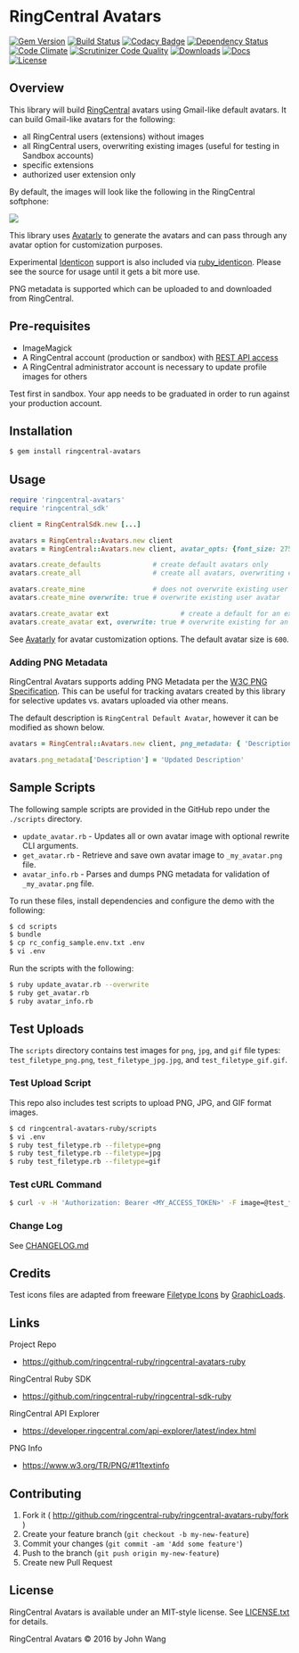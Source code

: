 RingCentral Avatars
===================

[![Gem Version][gem-version-svg]][gem-version-link]
[![Build Status][build-status-svg]][build-status-link]
[![Codacy Badge][codacy-svg]][codacy-link]
[![Dependency Status][dependency-status-svg]][dependency-status-link]
[![Code Climate][codeclimate-status-svg]][codeclimate-status-link]
[![Scrutinizer Code Quality][scrutinizer-status-svg]][scrutinizer-status-link]
[![Downloads][downloads-svg]][downloads-link]
[![Docs][docs-rubydoc-svg]][docs-rubydoc-link]
[![License][license-svg]][license-link]

## Overview

This library will build [RingCentral](https://ringcentral.com) avatars using Gmail-like default avatars. It can build Gmail-like avatars for the following:

* all RingCentral users (extensions) without images
* all RingCentral users, overwriting existing images (useful for testing in Sandbox accounts)
* specific extensions
* authorized user extension only

By default, the images will look like the following in the RingCentral softphone:

![](https://raw.githubusercontent.com/ringcentral-ruby/ringcentral-avatars-ruby/master/docs/images/ringcentral-avatars-softphone.png)

This library uses [Avatarly](https://github.com/lucek/avatarly) to generate the avatars and can pass through any avatar option for customization purposes.

Experimental [Identicon](https://en.wikipedia.org/wiki/Identicon) support is also included via [ruby_identicon](https://github.com/chrisbranson/ruby_identicon). Please see the source for usage until it gets a bit more use.

PNG metadata is supported which can be uploaded to and downloaded from RingCentral.

## Pre-requisites

* ImageMagick
* A RingCentral account (production or sandbox) with [REST API access](https://developers.ringcentral.com)
* A RingCentral administrator account is necessary to update profile images for others

Test first in sandbox. Your app needs to be graduated in order to run against your production account.

## Installation

```bash
$ gem install ringcentral-avatars
```

## Usage

```ruby
require 'ringcentral-avatars'
require 'ringcentral_sdk'

client = RingCentralSdk.new [...]

avatars = RingCentral::Avatars.new client                                # Default options
avatars = RingCentral::Avatars.new client, avatar_opts: {font_size: 275} # Avatarly options

avatars.create_defaults             # create default avatars only
avatars.create_all                  # create all avatars, overwriting existing avatars

avatars.create_mine                 # does not overwrite existing user avatar
avatars.create_mine overwrite: true # overwrite existing user avatar

avatars.create_avatar ext                  # create a default for an extension hash
avatars.create_avatar ext, overwrite: true # overwrite existing for an extension hash
```

See [Avatarly](https://github.com/lucek/avatarly) for avatar customization options. The default avatar size is `600`.

### Adding PNG Metadata

RingCentral Avatars supports adding PNG Metadata per the [W3C PNG Specification](https://www.w3.org/TR/PNG/#11textinfo). This can be useful for tracking avatars created by this library for selective updates vs. avatars uploaded via other means.

The default description is `RingCentral Default Avatar`, however it can be modified as shown below.

```ruby
avatars = RingCentral::Avatars.new client, png_metadata: { 'Description': 'RingCentral Avatar' }

avatars.png_metadata['Description'] = 'Updated Description'
```

## Sample Scripts

The following sample scripts are provided in the GitHub repo under the `./scripts` directory.

* `update_avatar.rb` - Updates all or own avatar image with optional rewrite CLI arguments.
* `get_avatar.rb` - Retrieve and save own avatar image to `_my_avatar.png` file.
* `avatar_info.rb` - Parses and dumps PNG metadata for validation of `_my_avatar.png` file.

To run these files, install dependencies and configure the demo with the following: 

```bash
$ cd scripts
$ bundle
$ cp rc_config_sample.env.txt .env
$ vi .env
```

Run the scripts with the following:

```bash
$ ruby update_avatar.rb --overwrite
$ ruby get_avatar.rb
$ ruby avatar_info.rb
```

## Test Uploads

The `scripts` directory contains test images for `png`, `jpg`, and `gif` file types: `test_filetype_png.png`, `test_filetype_jpg.jpg`, and `test_filetype_gif.gif`.

### Test Upload Script

This repo also includes test scripts to upload PNG, JPG, and GIF format images.

```bash
$ cd ringcentral-avatars-ruby/scripts
$ vi .env
$ ruby test_filetype.rb --filetype=png
$ ruby test_filetype.rb --filetype=jpg
$ ruby test_filetype.rb --filetype=gif
```

### Test cURL Command

```bash
$ curl -v -H 'Authorization: Bearer <MY_ACCESS_TOKEN>' -F image=@test_filetype_gif.gif 'https://platform.devtest.ringcentral.com/restapi/v1.0/account/~/extension/~/profile-image'
```

### Change Log

See [CHANGELOG.md](CHANGELOG.md)

## Credits

Test icons files are adapted from freeware [Filetype Icons](http://www.iconarchive.com/show/filetype-icons-by-graphicloads.html) by [GraphicLoads](http://www.iconarchive.com/artist/graphicloads.html).

## Links

Project Repo

* https://github.com/ringcentral-ruby/ringcentral-avatars-ruby

RingCentral Ruby SDK

* https://github.com/ringcentral-ruby/ringcentral-sdk-ruby

RingCentral API Explorer

* https://developer.ringcentral.com/api-explorer/latest/index.html

PNG Info

* https://www.w3.org/TR/PNG/#11textinfo

## Contributing

1. Fork it ( http://github.com/ringcentral-ruby/ringcentral-avatars-ruby/fork )
2. Create your feature branch (`git checkout -b my-new-feature`)
3. Commit your changes (`git commit -am 'Add some feature'`)
4. Push to the branch (`git push origin my-new-feature`)
5. Create new Pull Request

## License

RingCentral Avatars is available under an MIT-style license. See [LICENSE.txt](LICENSE.txt) for details.

RingCentral Avatars &copy; 2016 by John Wang

 [gem-version-svg]: https://badge.fury.io/rb/ringcentral-avatars.svg
 [gem-version-link]: http://badge.fury.io/rb/ringcentral-avatars
 [downloads-svg]: http://ruby-gem-downloads-badge.herokuapp.com/ringcentral-avatars
 [downloads-link]: https://rubygems.org/gems/ringcentral-avatars
 [build-status-svg]: https://api.travis-ci.org/ringcentral-ruby/ringcentral-avatars-ruby.svg?branch=master
 [build-status-link]: https://travis-ci.org/ringcentral-ruby/ringcentral-avatars-ruby
 [codacy-svg]: https://api.codacy.com/project/badge/Grade/e82eac58a42d4463885627f78098bbb0
 [codacy-link]: https://www.codacy.com/app/johncwang/ringcentral-avatars-ruby
 [coverage-status-svg]: https://coveralls.io/repos/ringcentral-ruby/ringcentral-avatars-ruby/badge.svg?branch=master
 [coverage-status-link]: https://coveralls.io/r/ringcentral-ruby/ringcentral-avatars-ruby?branch=master
 [dependency-status-svg]: https://gemnasium.com/ringcentral-ruby/ringcentral-avatars-ruby.svg
 [dependency-status-link]: https://gemnasium.com/ringcentral-ruby/ringcentral-avatars-ruby
 [codeclimate-status-svg]: https://codeclimate.com/github/ringcentral-ruby/ringcentral-avatars-ruby/badges/gpa.svg
 [codeclimate-status-link]: https://codeclimate.com/github/ringcentral-ruby/ringcentral-avatars-ruby
 [scrutinizer-status-svg]: https://scrutinizer-ci.com/g/ringcentral-ruby/ringcentral-avatars-ruby/badges/quality-score.png?b=master
 [scrutinizer-status-link]: https://scrutinizer-ci.com/g/ringcentral-ruby/ringcentral-avatars-ruby/?branch=master
 [docs-rubydoc-svg]: https://img.shields.io/badge/docs-rubydoc-blue.svg
 [docs-rubydoc-link]: http://www.rubydoc.info/gems/ringcentral-avatars/
 [license-svg]: https://img.shields.io/badge/license-MIT-blue.svg
 [license-link]: https://github.com/ringcentral-ruby/ringcentral-avatars-ruby/blob/master/LICENSE.md
